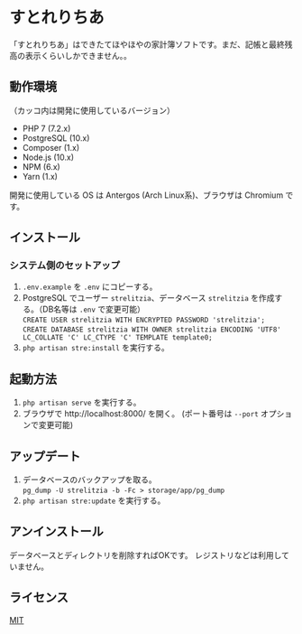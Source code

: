 # すとれりちあ
「すとれりちあ」はできたてほやほやの家計簿ソフトです。まだ、記帳と最終残高の表示くらいしかできません。。

## 動作環境
（カッコ内は開発に使用しているバージョン）

* PHP 7 (7.2.x)
* PostgreSQL (10.x)
* Composer (1.x)
* Node.js (10.x)
* NPM (6.x)
* Yarn (1.x)

開発に使用している OS は Antergos (Arch Linux系)、ブラウザは Chromium です。

## インストール
### システム側のセットアップ
1. `.env.example` を `.env` にコピーする。
1. PostgreSQL でユーザー `strelitzia`、データベース `strelitzia` を作成する。（DB名等は `.env` で変更可能）<br/>
`CREATE USER strelitzia WITH ENCRYPTED PASSWORD 'strelitzia';`<br/>
`CREATE DATABASE strelitzia WITH OWNER strelitzia ENCODING 'UTF8' LC_COLLATE 'C' LC_CTYPE 'C' TEMPLATE template0;`
1. `php artisan stre:install` を実行する。

## 起動方法
1. `php artisan serve` を実行する。
1. ブラウザで http://localhost:8000/ を開く。 (ポート番号は `--port` オプションで変更可能)

## アップデート
1. データベースのバックアップを取る。<br/>
`pg_dump -U strelitzia -b -Fc > storage/app/pg_dump`
1. `php artisan stre:update` を実行する。

## アンインストール
データベースとディレクトリを削除すればOKです。
レジストリなどは利用していません。

## ライセンス
[MIT](https://github.com/kuinaein/strelitzia/blob/release/LICENSE-ja.txt)
